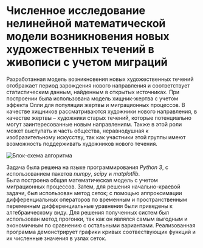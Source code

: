 # Численное исследование нелинейной математической модели возникновения новых художественных течений в живописи с учетом миграций

Разработанная модель возникновения новых художественных течений отображает период зарождения нового направления и соответствует статистическим данным, найденным в открытых источниках. При построении была использована модель хищник-жертва с учетом эффекта Олли для популяции жертвы и миграционных процессов. В качестве хищников рассматриваются художники нового направления, в качестве жертвы – художники старых течений, которые потенциально могут заинтересованные новым направлениям. Также в этой роли может выступать и часть общества, неравнодушная к изобразительному искусству, так как участники этой группы имеют возможность поддерживать художников нового течения. 

![Блок-схема алгоритма](https://github.com/user-attachments/assets/265b8d3e-2755-4b7f-9fad-ae187814a1cf)


Задача была решена на языке программирования _Python 3_, с использованием пакетов _numpy_, _scipy_ и _matplotlib_.  
Была построена общая математическая модель с учетом миграционных процессов. Затем, для решения начально-краевой задачи, был использован метод сеток; с помощью аппроксимации дифференциальных операторов по временным и пространственным переменным дифференциальные уравнения были приведены к алгебраическому виду. Для решения полученных систем был использован метод прогонки, так как он являлся самым выгодным и экономичным по сравнению с остальными вариантами. Реализованная программа демонстрирует графики кривых соотвествующих функций и их численные значения в узлах сеток. 


